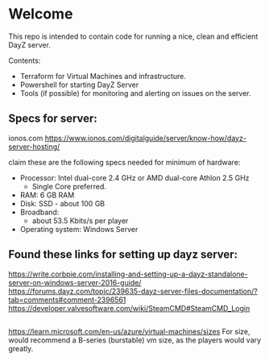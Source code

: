 ﻿# Welcome

This repo is intended to contain code for running a nice, clean and efficient DayZ server.

Contents:

- Terraform for Virtual Machines and infrastructure.
- Powershell for starting DayZ Server
- Tools (if possible) for monitoring and alerting on issues on the server.

## Specs for server:

ionos.com
<https://www.ionos.com/digitalguide/server/know-how/dayz-server-hosting/>

claim these are the following specs needed for minimum of hardware:

- Processor: Intel dual-core 2.4 GHz or AMD dual-core Athlon 2.5 GHz
  - Single Core preferred.
- RAM: 6 GB RAM
- Disk: SSD - about 100 GB
- Broadband:
  - about 53.5 Kbits/s per player
- Operating system: Windows Server

## Found these links for setting up dayz server:

https://write.corbpie.com/installing-and-setting-up-a-dayz-standalone-server-on-windows-server-2016-guide/
https://forums.dayz.com/topic/239635-dayz-server-files-documentation/?tab=comments#comment-2396561
https://developer.valvesoftware.com/wiki/SteamCMD#SteamCMD_Login

## 
https://learn.microsoft.com/en-us/azure/virtual-machines/sizes
For size, would recommend a B-series (burstable) vm size, as the players would vary greatly.